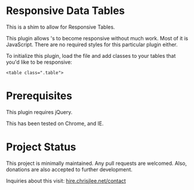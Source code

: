Responsive Data Tables
======================

This is a shim to allow for Responsive Tables.

This plugin allows <table>'s to become responsive without much work. Most of it is JavaScript. There are no required styles for this particular plugin either.

To initialize this plugin, load the file and add classes to your tables that you'd like to be responsive:

```
<table class=".table">
```

Prerequisites
======================

This plugin requires jQuery.

This has been tested on Chrome, and IE.



Project Status
======================
This project is minimally maintained. Any pull requests are welcomed. Also, donations are also accepted to further development.

Inquiries about this visit: [hire.chrisjlee.net/contact](http://hire.chrisjlee.net/contact)
